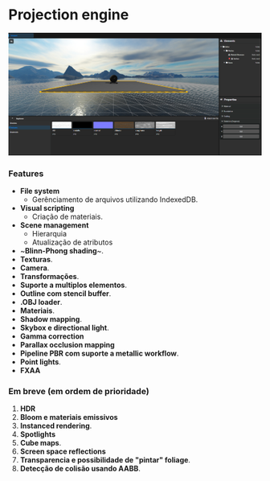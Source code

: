 # Projection engine

![Demo](https://github.com/projection-engine/.github/blob/main/Projection.png?raw=true)


### Features

- **File system**
  - Gerênciamento de arquivos utilizando IndexedDB.
- **Visual scripting**
  - Criação de materiais.
- **Scene management**
  - Hierarquia
  - Atualização de atributos
- ~**Blinn-Phong shading**~.
- **Texturas**.
- **Camera**.
- **Transformações**.
- **Suporte a multiplos elementos**.
- **Outline com stencil buffer**.
- **.OBJ loader**.
- **Materiais**.
- **Shadow mapping**.
- **Skybox e directional light**.
- **Gamma correction**
- **Parallax occlusion mapping**
- **Pipeline PBR com suporte a metallic workflow**.
- **Point lights**.
- **FXAA**

### Em breve (em ordem de prioridade)

1. **HDR**
2. **Bloom e materiais emissivos**
3. **Instanced rendering**.
4. **Spotlights**
5. **Cube maps**.
6. **Screen space reflections**
7. **Transparencia e possibilidade de "pintar" foliage**.
8. **Detecção de colisão usando AABB**.



